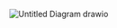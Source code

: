 ![Untitled Diagram drawio](https://github.com/user-attachments/assets/59c57908-02da-4148-bbbc-5aba4629e331)
